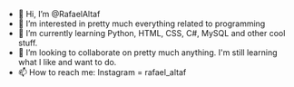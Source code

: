 - 👋 Hi, I’m @RafaelAltaf
- 👀 I’m interested in pretty much everything related to programming
- 🌱 I’m currently learning Python, HTML, CSS, C#, MySQL and other cool stuff.
- 💞️ I’m looking to collaborate on pretty much anything. I'm still learning what I like and want to do.
- 📫 How to reach me: Instagram = rafael_altaf

<!---
RafaelAltaf/RafaelAltaf is a ✨ special ✨ repository because its `README.md` (this file) appears on your GitHub profile.
You can click the Preview link to take a look at your changes.
--->
